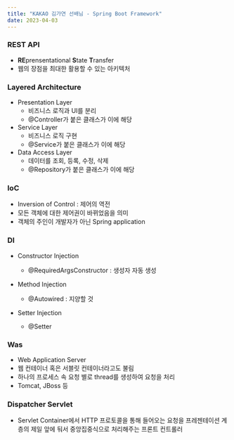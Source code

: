 ```yaml
---
title: "KAKAO 김가연 선배님 - Spring Boot Framework"
date: 2023-04-03
---
```


### REST API

- **RE**prensentational **S**tate **T**ransfer
- 웹의 장점을 최대한 활용할 수 있는 아키텍처

### Layered Architecture

- Presentation Layer
  - 비즈니스 로직과 UI를 분리
  - @Controller가 붙은 클래스가 이에 해당
- Service Layer
  - 비즈니스 로직 구현
  - @Service가 붙은 클래스가 이에 해당
- Data Access Layer
  - 데이터를 조회, 등록, 수정, 삭제
  - @Repository가 붙은 클래스가 이에 해당

### IoC

- Inversion of Control : 제어의 역전
- 모든 객체에 대한 제어권이 바뀌었음을 의미
- 객체의 주인이 개발자가 아닌 Spring application

### DI

- Constructor Injection

  - @RequiredArgsConstructor : 생성자 자동 생성

- Method Injection

  - @Autowired : 지양할 것

- Setter Injection
  - @Setter

### Was

- Web Application Server
- 웹 컨테이너 혹은 서블릿 컨테이너라고도 불림
- 하나의 프로세스 속 요청 별로 thread를 생성하여 요청을 처리
- Tomcat, JBoss 등

### Dispatcher Servlet

- Servlet Container에서 HTTP 프로토콜을 통해 들어오는 요청을 프레젠테이션 계층의 제일 앞에 둬서 중앙집중식으로 처리해주는 프론트 컨트롤러

